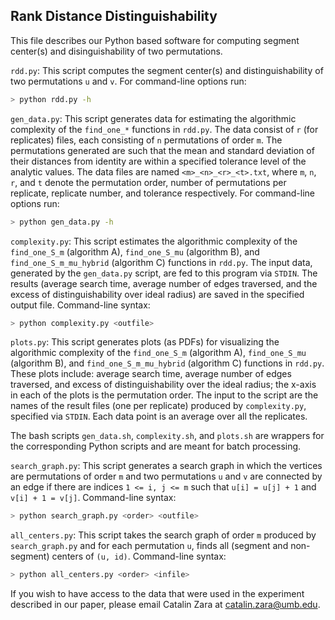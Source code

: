 ## Rank Distance Distinguishability

This file describes our Python based software for computing segment 
center(s) and disinguishability of two permutations.

`rdd.py`: This script computes the segment center(s) and distinguishability 
of two permutations `u` and `v`. For command-line options run:

```bash
> python rdd.py -h
```

`gen_data.py`: This script generates data for estimating the algorithmic 
complexity of the `find_one_*` functions in `rdd.py`. The data consist of `r` 
(for replicates) files, each consisting of `n` permutations of order `m`. The 
permutations generated are such that the mean and standard deviation of 
their distances from identity are within a specified tolerance level of the 
analytic values. The data files are named `<m>_<n>_<r>_<t>.txt`, 
where `m`, `n`, `r`, and `t` denote the permutation order, number of 
permutations per replicate, replicate number, and tolerance respectively. 
For command-line options run: 

```bash
> python gen_data.py -h
```

`complexity.py`: This script estimates the algorithmic complexity of the 
`find_one_S_m` (algorithm A), `find_one_S_mu` (algorithm B), and 
`find_one_S_m_mu_hybrid` (algorithm C) functions in `rdd.py`. The input data, 
generated by the `gen_data.py` script, are fed to this program via `STDIN`. 
The results (average search time, average number of edges traversed, and the 
excess of distinguishability over ideal radius) are saved in the specified 
output file. Command-line syntax:

```bash
> python complexity.py <outfile>
```

`plots.py`: This script generates plots (as PDFs) for visualizing the 
algorithmic complexity of the `find_one_S_m` (algorithm A), `find_one_S_mu` 
(algorithm B), and `find_one_S_m_mu_hybrid` (algorithm C) functions 
in `rdd.py`. These plots include: average search time, average number of 
edges traversed, and excess of distinguishability over the ideal radius; 
the x-axis in each of the plots is the permutation order. The input to the 
script are the names of the result files (one per replicate) produced by 
`complexity.py`, specified via `STDIN`. Each data point is an average over 
all the replicates.

The bash scripts `gen_data.sh`, `complexity.sh`, and `plots.sh` are wrappers 
for the corresponding Python scripts and are meant for batch processing.

`search_graph.py`: This script generates a search graph in which the 
vertices are permutations of order `m` and two permutations `u` and `v` are 
connected by an edge if there are indices `1 <= i, j <= m` such 
that `u[i] = u[j] + 1` and `v[i] + 1 = v[j]`. Command-line syntax:

```bash
> python search_graph.py <order> <outfile>
```

`all_centers.py`: This script takes the search graph of order `m` produced 
by `search_graph.py` and for each permutation `u`, finds all (segment 
and non-segment) centers of `(u, id)`. Command-line syntax:

```bash
> python all_centers.py <order> <infile>
```

If you wish to have access to the data that were used in the experiment 
described in our paper, please email Catalin Zara at catalin.zara@umb.edu.
